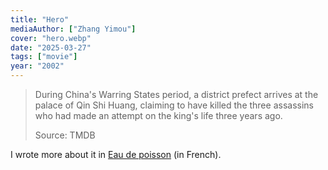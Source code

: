 ```yaml
---
title: "Hero"
mediaAuthor: ["Zhang Yimou"]
cover: "hero.webp"
date: "2025-03-27"
tags: ["movie"]
year: "2002"
---
```


> During China's Warring States period, a district prefect arrives at the palace of Qin Shi Huang, claiming to have killed the three assassins who had made an attempt on the king's life three years ago.
>
> Source: TMDB

I wrote more about it in [Eau de poisson](https://eaudepoisson.com/medias/hero/) (in French).
